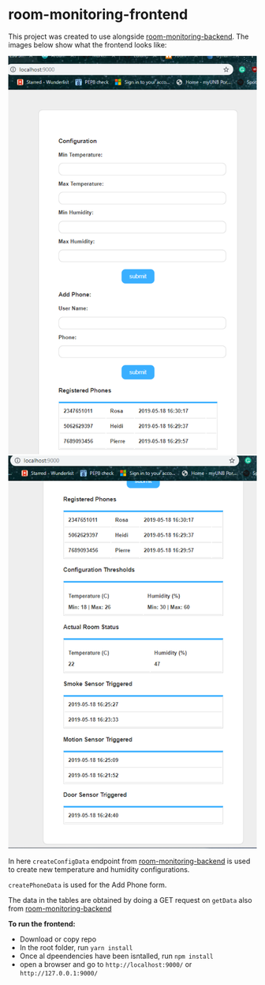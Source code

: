 # room-monitoring-frontend

This project was created to use alongside [room-monitoring-backend](https://github.com/heidinv12/room-monitoring-backend). The images below show what the frontend looks like:

![](https://github.com/heidinv12/room-monitoring-system/blob/master/room-monitoring-frontend/media/frontend_forms.PNG)
![](https://github.com/heidinv12/room-monitoring-system/blob/master/room-monitoring-frontend/media/frontend_tables.PNG)

In here ```createConfigData``` endpoint from [room-monitoring-backend](https://github.com/heidinv12/room-monitoring-backend) is used to create new temperature and humidity configurations. 

```createPhoneData``` is used for the Add Phone form.

The data in the tables are obtained by doing a GET request on ```getData``` also from [room-monitoring-backend](https://github.com/heidinv12/room-monitoring-backend)

**To run the frontend:**
- Download or copy repo
- In the root folder, run ```yarn install```
- Once al dpeendencies have been isntalled, run ```npm install```
- open a browser and go to ```http://localhost:9000/``` or ```http://127.0.0.1:9000/```
